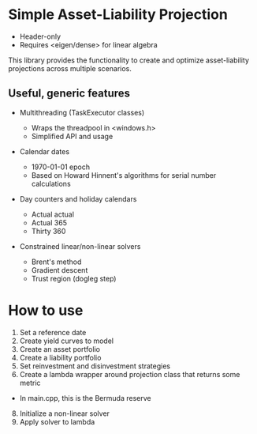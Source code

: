 # Simple Asset-Liability Projection
* Header-only
* Requires <eigen/dense> for linear algebra

This library provides the functionality to create and optimize asset-liability projections across multiple scenarios.

## Useful, generic features
* Multithreading (TaskExecutor classes)
  * Wraps the threadpool in <windows.h>
  * Simplified API and usage
  
* Calendar dates
  * 1970-01-01 epoch
  * Based on Howard Hinnent's algorithms for serial number calculations

* Day counters and holiday calendars
  * Actual actual
  * Actual 365
  * Thirty 360
  
* Constrained linear/non-linear solvers
  * Brent's method
  * Gradient descent
  * Trust region (dogleg step)

# How to use

1. Set a reference date
2. Create yield curves to model
3. Create an asset portfolio
4. Create a liability portfolio
5. Set reinvestment and disinvestment strategies
6. Create a lambda wrapper around projection class that returns some metric
 * In main.cpp, this is the Bermuda reserve
8. Initialize a non-linear solver
9. Apply solver to lambda 
